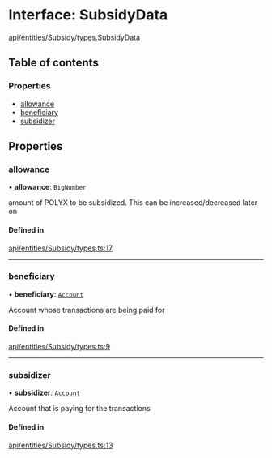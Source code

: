 # Interface: SubsidyData

[api/entities/Subsidy/types](../wiki/api.entities.Subsidy.types).SubsidyData

## Table of contents

### Properties

- [allowance](../wiki/api.entities.Subsidy.types.SubsidyData#allowance)
- [beneficiary](../wiki/api.entities.Subsidy.types.SubsidyData#beneficiary)
- [subsidizer](../wiki/api.entities.Subsidy.types.SubsidyData#subsidizer)

## Properties

### allowance

• **allowance**: `BigNumber`

amount of POLYX to be subsidized. This can be increased/decreased later on

#### Defined in

[api/entities/Subsidy/types.ts:17](https://github.com/PolymathNetwork/polymesh-sdk/blob/c6fe1be3/src/api/entities/Subsidy/types.ts#L17)

___

### beneficiary

• **beneficiary**: [`Account`](../wiki/api.entities.Account.Account)

Account whose transactions are being paid for

#### Defined in

[api/entities/Subsidy/types.ts:9](https://github.com/PolymathNetwork/polymesh-sdk/blob/c6fe1be3/src/api/entities/Subsidy/types.ts#L9)

___

### subsidizer

• **subsidizer**: [`Account`](../wiki/api.entities.Account.Account)

Account that is paying for the transactions

#### Defined in

[api/entities/Subsidy/types.ts:13](https://github.com/PolymathNetwork/polymesh-sdk/blob/c6fe1be3/src/api/entities/Subsidy/types.ts#L13)
